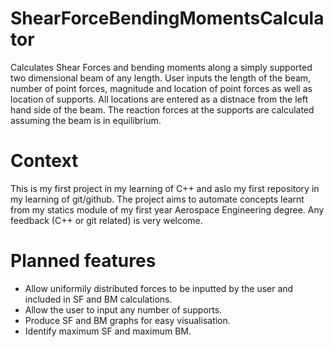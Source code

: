 # ShearForceBendingMomentsCalculator
Calculates Shear Forces and bending moments along a simply supported two dimensional beam of any length. 
User inputs the length of the beam, number of point forces, magnitude and location of point forces as well as
location of supports.
All locations are entered as a distnace from the left hand side of the beam.
The reaction forces at the supports are calculated assuming the beam is in equilibrium.

# Context
This is my first project in my learning of C++ and aslo my first repository in my learning of git/github. 
The project aims to automate concepts learnt from my statics module of my first year Aerospace Engineering degree.
Any feedback (C++ or git related) is very welcome. 

# Planned features
- Allow uniformily distributed forces to be inputted by the user and included in SF and BM calculations.
- Allow the user to input any number of supports.
- Produce SF and BM graphs for easy visualisation.
- Identify maximum SF and maximum BM. 
